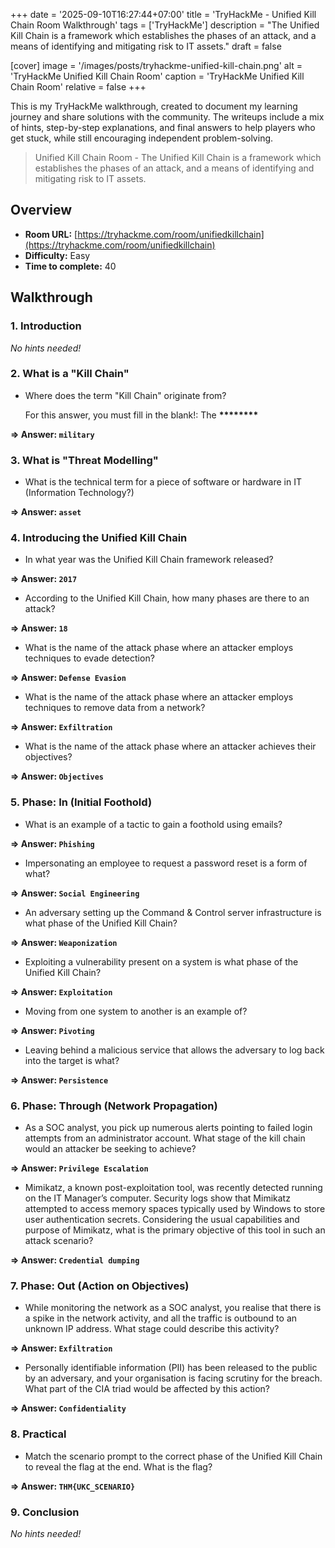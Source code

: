 +++
date = '2025-09-10T16:27:44+07:00'
title = 'TryHackMe - Unified Kill Chain Room Walkthrough'
tags = ['TryHackMe']
description = "The Unified Kill Chain is a framework which establishes the phases of an attack, and a means of identifying and mitigating risk to IT assets."
draft = false

[cover]
  image = '/images/posts/tryhackme-unified-kill-chain.png'
  alt = 'TryHackMe Unified Kill Chain Room'
  caption = 'TryHackMe Unified Kill Chain Room'
  relative = false
+++

This is my TryHackMe walkthrough, created to document my learning journey and share solutions with the community. The writeups include a mix of hints, step-by-step explanations, and final answers to help players who get stuck, while still encouraging independent problem-solving.

> Unified Kill Chain Room - The Unified Kill Chain is a framework which establishes the phases of an attack, and a means of identifying and mitigating risk to IT assets.

## Overview

-   **Room URL:** [https://tryhackme.com/room/unifiedkillchain](https://tryhackme.com/room/unifiedkillchain)
-   **Difficulty:** Easy
-   **Time to complete:** 40

## Walkthrough

### 1. Introduction

_No hints needed!_

### 2. What is a "Kill Chain"

-   <p>Where does the term "Kill Chain" originate from?</p><p>For this answer, you must fill in the blank!: The <b>********</b></p>

**=> Answer: `military`**

### 3. What is "Threat Modelling"

-   What is the technical term for a piece of software or hardware in IT (Information Technology?)

**=> Answer: `asset`**

### 4. Introducing the Unified Kill Chain

-   In what year was the Unified Kill Chain framework released?

**=> Answer: `2017`**

-   <p>According to the Unified Kill Chain, how many phases are there to an attack?</p>

**=> Answer: `18`**

-   <p>What is the name of the attack phase where an attacker employs techniques to evade detection?</p>

**=> Answer: `Defense Evasion`**

-   <p>What is the name of the attack phase where an attacker employs techniques to remove data from a network?<br /></p>

**=> Answer: `Exfiltration`**

-   <p>What is the name of the attack phase where an attacker achieves their objectives?<br /></p>

**=> Answer: `Objectives`**

### 5. Phase: In (Initial Foothold)

-   What is an example of a tactic to gain a foothold using emails?

**=> Answer: `Phishing`**

-   <p>Impersonating an employee to request a password reset is a form of what?</p>

**=> Answer: `Social Engineering`**

-   <p>An adversary setting up the Command &amp; Control server infrastructure is what phase of the Unified Kill Chain?</p>

**=> Answer: `Weaponization`**

-   <p>Exploiting a vulnerability present on a system is what phase of the Unified Kill Chain?</p>

**=> Answer: `Exploitation`**

-   <p>Moving from one system to another is an example of?</p>

**=> Answer: `Pivoting`**

-   <p>Leaving behind a malicious service that allows the adversary to log back into the target is what?</p>

**=> Answer: `Persistence`**

### 6. Phase: Through (Network Propagation)

-   As a SOC analyst, you pick up numerous alerts pointing to failed login attempts from an administrator account. What stage of the kill chain would an attacker be seeking to achieve?

**=> Answer: `Privilege Escalation`**

-   <p>Mimikatz, a known post-exploitation tool, was recently detected running on the IT Manager’s computer. Security logs show that Mimikatz attempted to access memory spaces typically used by Windows to store user authentication secrets. Considering the usual capabilities and purpose of Mimikatz, what is the primary objective of this tool in such an attack scenario?</p>

**=> Answer: `Credential dumping`**

### 7. Phase: Out (Action on Objectives)

-   While monitoring the network as a SOC analyst, you realise that there is a spike in the network activity, and all the traffic is outbound to an unknown IP address. What stage could describe this activity?

**=> Answer: `Exfiltration`**

-   <p>Personally identifiable information (PII) has been released to the public by an adversary, and your organisation is facing scrutiny for the breach. What part of the CIA triad would be affected by this action?</p>

**=> Answer: `Confidentiality`**

### 8. Practical

-   Match the scenario prompt to the correct phase of the Unified Kill Chain to reveal the flag at the end. What is the flag?

**=> Answer: `THM{UKC_SCENARIO}`**

### 9. Conclusion

_No hints needed!_
